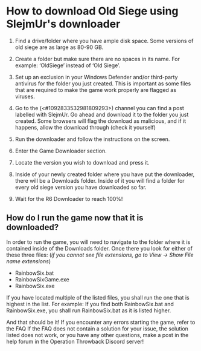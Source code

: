 # How to download Old Siege using SlejmUr's downloader
1. Find a drive/folder where you have ample disk space. Some versions of old siege are as large as 80-90 GB.

2. Create a folder but make sure there are no spaces in its name. For example: ‘OldSiege’ instead of ‘Old Siege’.

3. Set up an exclusion in your Windows Defender and/or third-party antivirus for the folder you just created.
This is important as some files that are required to make the game work properly are flagged as viruses.

4. Go to the (<#1092833532981809293>) channel you can find a post labelled with SlejmUr. Go ahead and download it to the folder you just created. 
Some browsers will flag the download as malicious, and if it happens, allow the download through (check it yourself)

5. Run the downloader and follow the instructions on the screen.

6. Enter the Game Downloader section.

7. Locate the version you wish to download and press it.

8. Inside of your newly created folder where you have put the downloader, there will be a Downloads folder. Inside of it you will find a folder for every old siege version you have downloaded so far.

9. Wait for the R6 Downloader to reach 100%!

## How do I run the game now that it is downloaded?
In order to run the game, you will need to navigate to the folder where it is contained inside of the Downloads folder. Once there you look for either of these three files:
(*if you cannot see file extensions, go to View → Show File name extensions*)
* RainbowSix.bat
* RainbowSixGame.exe
* RainbowSix.exe

If you have located multiple of the listed files, you shall run the one that is highest in the list. For example: If you find both RainbowSix.bat and RainbowSix.exe, you shall run RainbowSix.bat as it is listed higher.  
  
And that should be it! If you encounter any errors starting the game, refer to the FAQ  If the FAQ does not contain a solution for your issue, the solution listed does not work, or you have any other questions, make a post in the help forum in the Operation Throwback Discord server!